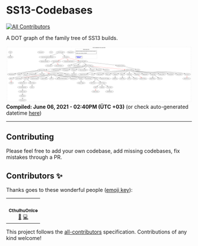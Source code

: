# SS13-Codebases
<!-- ALL-CONTRIBUTORS-BADGE:START - Do not remove or modify this section -->
[![All Contributors](https://img.shields.io/badge/all_contributors-1-orange.svg?style=flat-square)](#contributors-)
<!-- ALL-CONTRIBUTORS-BADGE:END -->
A DOT graph of the family tree of SS13 builds.

![Graphviz graph](./out/tree.svg?sanitize=true)
**Compiled: June 06, 2021 - 02:40PM (ÜTC +03)**
(or check auto-generated datetime [here](./out/compile_datetime.txt))

---

## Contributing
Please feel free to add your own codebase, add missing codebases, fix mistakes through a PR.

## Contributors ✨

Thanks goes to these wonderful people ([emoji key](https://allcontributors.org/docs/en/emoji-key)):

<!-- ALL-CONTRIBUTORS-LIST:START - Do not remove or modify this section -->
<!-- prettier-ignore-start -->
<!-- markdownlint-disable -->
<table>
  <tr>
    <td align="center"><a href="https://github.com/CthulhuOnIce"><img src="https://avatars.githubusercontent.com/u/41597119?v=4?s=100" width="100px;" alt=""/><br /><sub><b>CthulhuOnIce</b></sub></a><br /><a href="#ideas-CthulhuOnIce" title="Ideas, Planning, & Feedback">🤔</a> <a href="https://github.com/Gesugao-san/SS13-Codebases/commits?author=CthulhuOnIce" title="Code">💻</a></td>
  </tr>
</table>

<!-- markdownlint-restore -->
<!-- prettier-ignore-end -->

<!-- ALL-CONTRIBUTORS-LIST:END -->

This project follows the [all-contributors](https://github.com/all-contributors/all-contributors) specification. Contributions of any kind welcome!